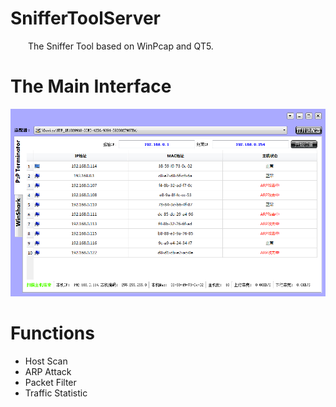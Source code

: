 # SnifferToolServer
&emsp;&emsp;The Sniffer Tool based on WinPcap and QT5.

# The Main Interface

![](./images/hostScan.png)

# Functions

- Host Scan
- ARP Attack
- Packet Filter
- Traffic Statistic


